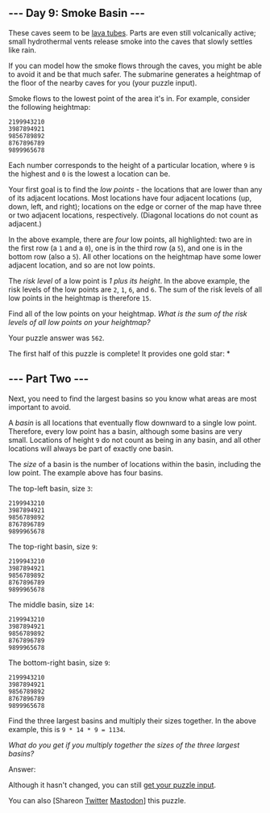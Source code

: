 ## \-\-\- Day 9: Smoke Basin ---

These caves seem to be [lava tubes](https://en.wikipedia.org/wiki/Lava_tube). Parts are even still volcanically active; small hydrothermal vents release smoke into the caves that slowly settles like rain.

If you can model how the smoke flows through the caves, you might be able to avoid it and be that much safer. The submarine generates a heightmap of the floor of the nearby caves for you (your puzzle input).

Smoke flows to the lowest point of the area it's in. For example, consider the following heightmap:

```
2199943210
3987894921
9856789892
8767896789
9899965678

```

Each number corresponds to the height of a particular location, where `9` is the highest and `0` is the lowest a location can be.

Your first goal is to find the _low points_ \- the locations that are lower than any of its adjacent locations. Most locations have four adjacent locations (up, down, left, and right); locations on the edge or corner of the map have three or two adjacent locations, respectively. (Diagonal locations do not count as adjacent.)

In the above example, there are _four_ low points, all highlighted: two are in the first row (a `1` and a `0`), one is in the third row (a `5`), and one is in the bottom row (also a `5`). All other locations on the heightmap have some lower adjacent location, and so are not low points.

The _risk level_ of a low point is _1 plus its height_. In the above example, the risk levels of the low points are `2`, `1`, `6`, and `6`. The sum of the risk levels of all low points in the heightmap is therefore `15`.

Find all of the low points on your heightmap. _What is the sum of the risk levels of all low points on your heightmap?_

Your puzzle answer was `562`.

The first half of this puzzle is complete! It provides one gold star: \*

## \-\-\- Part Two ---

Next, you need to find the largest basins so you know what areas are most important to avoid.

A _basin_ is all locations that eventually flow downward to a single low point. Therefore, every low point has a basin, although some basins are very small. Locations of height `9` do not count as being in any basin, and all other locations will always be part of exactly one basin.

The _size_ of a basin is the number of locations within the basin, including the low point. The example above has four basins.

The top-left basin, size `3`:

```
2199943210
3987894921
9856789892
8767896789
9899965678

```

The top-right basin, size `9`:

```
2199943210
3987894921
9856789892
8767896789
9899965678

```

The middle basin, size `14`:

```
2199943210
3987894921
9856789892
8767896789
9899965678

```

The bottom-right basin, size `9`:

```
2199943210
3987894921
9856789892
8767896789
9899965678

```

Find the three largest basins and multiply their sizes together. In the above example, this is `9 * 14 * 9 = 1134`.

_What do you get if you multiply together the sizes of the three largest basins?_

Answer:

Although it hasn't changed, you can still [get your puzzle input](9/input).

You can also \[Shareon
[Twitter](https://twitter.com/intent/tweet?text=I%27ve+completed+Part+One+of+%22Smoke+Basin%22+%2D+Day+9+%2D+Advent+of+Code+2021&url=https%3A%2F%2Fadventofcode%2Ecom%2F2021%2Fday%2F9&related=ericwastl&hashtags=AdventOfCode) [Mastodon](javascript:void(0);)\] this puzzle.